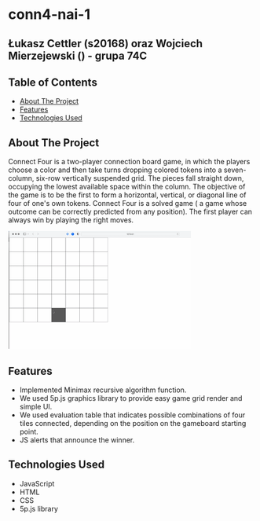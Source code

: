 # conn4-nai-1

## Łukasz Cettler (s20168) oraz Wojciech Mierzejewski () - grupa 74C

<!-- TABLE OF CONTENTS -->
## Table of Contents

* [About The Project](#about-the-project)
* [Features](#features)
* [Technologies Used](#technologies-used)

<!-- ABOUT THE PROJECT -->
## About The Project

Connect Four is a two-player connection board game, in which the players choose a color and then take turns dropping colored tokens into a seven-column, six-row vertically suspended grid. 
The pieces fall straight down, occupying the lowest available space within the column. The objective of the game is to be the first to form a horizontal, vertical, or diagonal line of four of one's own tokens. 
Connect Four is a solved game ( a game whose outcome can be correctly predicted from any position). The first player can always win by playing the right moves.

![alt text](https://github.com/mierzvoj/conn4-nai-1/blob/main/c4_example.gif)

## Features
   - Implemented Minimax recursive algorithm function.
   - We used 5p.js graphics library to provide easy game grid render and simple UI.
   - We used evaluation table that indicates possible combinations of four tiles connected, depending on the position on the gameboard starting point.
   - JS alerts that announce the winner.

## Technologies Used

* JavaScript
* HTML
* CSS
* 5p.js library
